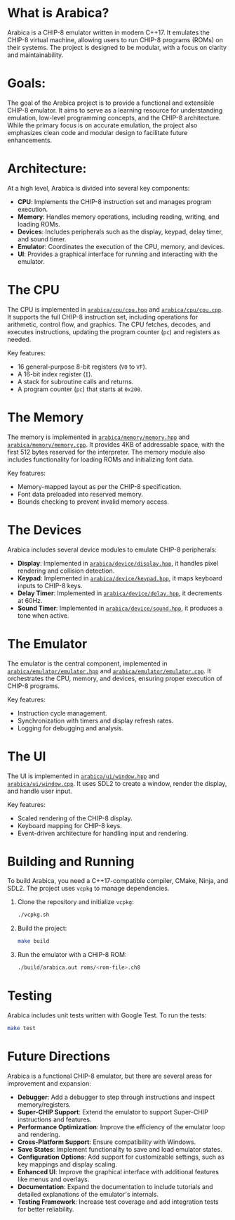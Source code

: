 # What is Arabica?

Arabica is a CHIP-8 emulator written in modern C++17. It emulates the CHIP-8 virtual machine, allowing users to run CHIP-8 programs (ROMs) on their systems. The project is designed to be modular, with a focus on clarity and maintainability.

# Goals:

The goal of the Arabica project is to provide a functional and extensible CHIP-8 emulator. It aims to serve as a learning resource for understanding emulation, low-level programming concepts, and the CHIP-8 architecture. While the primary focus is on accurate emulation, the project also emphasizes clean code and modular design to facilitate future enhancements.

# Architecture:

At a high level, Arabica is divided into several key components:

- **CPU**: Implements the CHIP-8 instruction set and manages program execution.
- **Memory**: Handles memory operations, including reading, writing, and loading ROMs.
- **Devices**: Includes peripherals such as the display, keypad, delay timer, and sound timer.
- **Emulator**: Coordinates the execution of the CPU, memory, and devices.
- **UI**: Provides a graphical interface for running and interacting with the emulator.

# The CPU

The CPU is implemented in [`arabica/cpu/cpu.hpp`](arabica/cpu/cpu.hpp) and [`arabica/cpu/cpu.cpp`](arabica/cpu/cpu.cpp). It supports the full CHIP-8 instruction set, including operations for arithmetic, control flow, and graphics. The CPU fetches, decodes, and executes instructions, updating the program counter (`pc`) and registers as needed.

Key features:
- 16 general-purpose 8-bit registers (`V0` to `VF`).
- A 16-bit index register (`I`).
- A stack for subroutine calls and returns.
- A program counter (`pc`) that starts at `0x200`.

# The Memory

The memory is implemented in [`arabica/memory/memory.hpp`](arabica/memory/memory.hpp) and [`arabica/memory/memory.cpp`](arabica/memory/memory.cpp). It provides 4KB of addressable space, with the first 512 bytes reserved for the interpreter. The memory module also includes functionality for loading ROMs and initializing font data.

Key features:
- Memory-mapped layout as per the CHIP-8 specification.
- Font data preloaded into reserved memory.
- Bounds checking to prevent invalid memory access.

# The Devices

Arabica includes several device modules to emulate CHIP-8 peripherals:

- **Display**: Implemented in [`arabica/device/display.hpp`](arabica/device/display.hpp), it handles pixel rendering and collision detection.
- **Keypad**: Implemented in [`arabica/device/keypad.hpp`](arabica/device/keypad.hpp), it maps keyboard inputs to CHIP-8 keys.
- **Delay Timer**: Implemented in [`arabica/device/delay.hpp`](arabica/device/delay.hpp), it decrements at 60Hz.
- **Sound Timer**: Implemented in [`arabica/device/sound.hpp`](arabica/device/sound.hpp), it produces a tone when active.

# The Emulator

The emulator is the central component, implemented in [`arabica/emulator/emulator.hpp`](arabica/emulator/emulator.hpp) and [`arabica/emulator/emulator.cpp`](arabica/emulator/emulator.cpp). It orchestrates the CPU, memory, and devices, ensuring proper execution of CHIP-8 programs.

Key features:
- Instruction cycle management.
- Synchronization with timers and display refresh rates.
- Logging for debugging and analysis.

# The UI

The UI is implemented in [`arabica/ui/window.hpp`](arabica/ui/window.hpp) and [`arabica/ui/window.cpp`](arabica/ui/window.cpp). It uses SDL2 to create a window, render the display, and handle user input.

Key features:
- Scaled rendering of the CHIP-8 display.
- Keyboard mapping for CHIP-8 keys.
- Event-driven architecture for handling input and rendering.

# Building and Running

To build Arabica, you need a C++17-compatible compiler, CMake, Ninja, and SDL2. The project uses `vcpkg` to manage dependencies.

1. Clone the repository and initialize `vcpkg`:
   ```sh
   ./vcpkg.sh
   ```

2. Build the project:
   ```sh
   make build
   ```

3. Run the emulator with a CHIP-8 ROM:
   ```sh
   ./build/arabica.out roms/<rom-file>.ch8
   ```

# Testing
Arabica includes unit tests written with Google Test. To run the tests:

```sh
make test
```

# Future Directions

Arabica is a functional CHIP-8 emulator, but there are several areas for improvement and expansion:

- **Debugger**: Add a debugger to step through instructions and inspect memory/registers.
- **Super-CHIP Support**: Extend the emulator to support Super-CHIP instructions and features.
- **Performance Optimization**: Improve the efficiency of the emulator loop and rendering.
- **Cross-Platform Support**: Ensure compatibility with Windows.
- **Save States**: Implement functionality to save and load emulator states.
- **Configuration Options**: Add support for customizable settings, such as key mappings and display scaling.
- **Enhanced UI**: Improve the graphical interface with additional features like menus and overlays.
- **Documentation**: Expand the documentation to include tutorials and detailed explanations of the emulator's internals.
- **Testing Framework**: Increase test coverage and add integration tests for better reliability.

